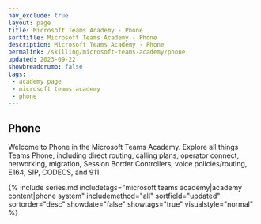 ```yaml
---
nav_exclude: true
layout: page
title: Microsoft Teams Academy - Phone
sorttitle: Microsoft Teams Academy - Phone
description: Microsoft Teams Academy - Phone
permalink: /skilling/microsoft-teams-academy/phone
updated: 2023-09-22
showbreadcrumb: false
tags: 
 - academy page
 - microsoft teams academy
 - phone
---
```


## Phone

Welcome to Phone in the Microsoft Teams Academy. Explore all things Teams Phone, including direct routing, calling plans, operator connect, networking, migration, Session Border Controllers, voice policies/routing, E164, SIP, CODECS, and 911.

{% include series.md 
    includetags="microsoft teams academy|academy content|phone system" 
    includemethod="all" 
    sortfield="updated" sortorder="desc" showdate="false" showtags="true"
    visualstyle="normal"
%}